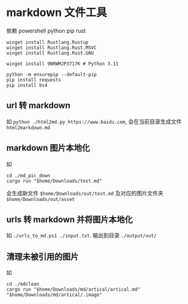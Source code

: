 # markdown 文件工具

依赖 powershell python pip rust

``` pwsh
winget install Rustlang.Rustup
winget install Rustlang.Rust.MSVC
winget install Rustlang.Rust.GNU

winget install 9NRWMJP3717K # Python 3.11

python -m ensurepip --default-pip
pip install requests
pip install bs4
```

## url 转 markdown

如 `python ./html2md.py https://www.baidu.com`, 会在当前目录生成文件 `html2markdown.md`

## markdown 图片本地化

如

``` pwsh
cd ./md_pic_down
cargo run "$home/Downloads/test.md"
```

会生成新文件 `$home/Downloads/out/test.md` 及对应的图片文件夹 `$home/Downloads/out/asset`

## urls 转 markdown 并将图片本地化

如 `./urls_to_md.ps1 ./input.txt`. 输出到目录 `./output/out/`

## 清理未被引用的图片

如

``` pwsh
cd ./mdclean
cargo run "$home/Downloads/md/artical/artical.md" "$home/Downloads/md/artical/.image"
```
